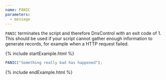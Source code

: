 ```yaml
---
name: PANIC
parameters:
  - message
---
```


`PANIC` terminates the script and therefore DnsControl with an exit code of 1. This should be used if your script cannot gather enough information to generate records, for example when a HTTP request failed.

{% include startExample.html %}

```js
PANIC("Something really bad has happened");
```

{% include endExample.html %}
